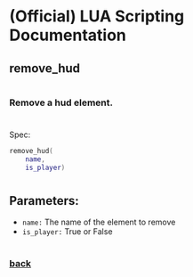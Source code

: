 
# (Official) LUA Scripting Documentation

## remove_hud
#
### Remove a hud element.
#
Spec:
```lua
remove_hud(
	name,
	is_player)
```
#
## Parameters:
- `name:` The name of the element to remove
- `is_player:` True or False
#  

### [back](../hud)
